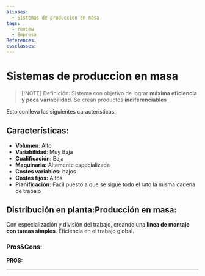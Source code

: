 ```yaml
---
aliases:
  - Sistemas de produccion en masa
tags:
  - review
  - Empresa
References: 
cssclasses:
---
```

# Sistemas de produccion en masa

> [!NOTE] Definición: 
> Sistema con objetivo de lograr **máxima eficiencia y poca variabilidad**. Se crean productos **indiferenciables**

Esto conlleva las siguientes características:
## Características:

+ **Volumen**: Alto
+ **Variabilidad**: Muy Baja
+ **Cualificación**: Baja
+ **Maquinaria:** Altamente especializada 
+ **Costes variables:** bajos
+ **Costes fijos:** Altos
+ **Planificación:** Facil puesto a que se sigue todo el rato la misma cadena de trabajo

## Distribución en planta:Producción en masa:
Con especialización y división del trabajo, creando una **linea de montaje con tareas simples**. Eficiencia en el trabajo global.

### Pros&Cons:
**PROS:**


***

